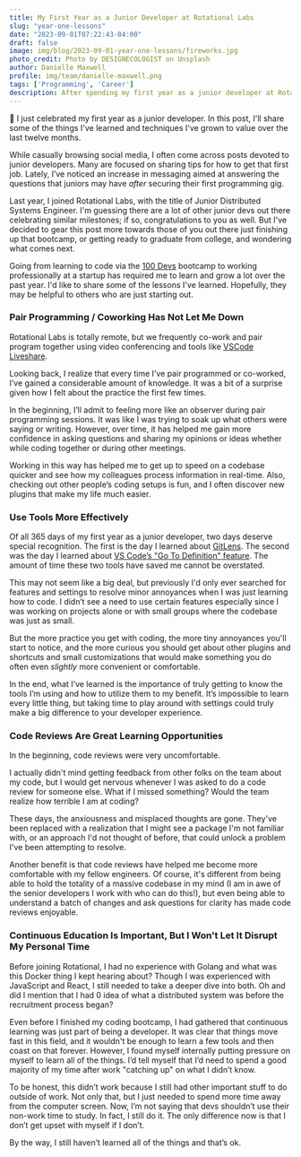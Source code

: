 ```yaml
---
title: My First Year as a Junior Developer at Rotational Labs
slug: "year-one-lessons"
date: "2023-09-01T07:22:43-04:00"
draft: false
image: img/blog/2023-09-01-year-one-lessons/fireworks.jpg
photo_credit: Photo by DESIGNECOLOGIST on Unsplash
author: Danielle Maxwell
profile: img/team/danielle-maxwell.png
tags: ['Programming', 'Career']
description: After spending my first year as a junior developer at Rotational Labs, it's time to reflect on some lessons learned along the way.
---
```


🎉 I just celebrated my first year as a junior developer. In this post, I'll share some of the things I've learned and techniques I've grown to value over the last twelve months.

<!--more-->

While casually browsing social media, I often come across posts devoted to junior developers. Many are focused on sharing tips for how to get that first job. Lately, I’ve noticed an increase in messaging aimed at answering the questions that juniors may have *after* securing their first programming gig.

Last year, I joined Rotational Labs, with the title of Junior Distributed Systems Engineer. I'm guessing there are a lot of other junior devs out there celebrating similar milestones; if so, congratulations to you as well. But I've decided to gear this post more towards those of you out there just finishing up that bootcamp, or getting ready to graduate from college, and wondering what comes next.

Going from learning to code via the [100 Devs](https://www.linkedin.com/company/100devs/) bootcamp to working professionally at a startup has required me to learn and grow a lot over the past year. I'd like to share some of the lessons I've learned. Hopefully, they may be helpful to others who are just starting out.

### Pair Programming / Coworking Has Not Let Me Down

Rotational Labs is totally remote, but we frequently co-work and pair program together using video conferencing and tools like [VSCode Liveshare](https://code.visualstudio.com/learn/collaboration/live-share).

Looking back, I realize that every time I’ve pair programmed or co-worked, I’ve gained a considerable amount of knowledge. It was a bit of a surprise given how I felt about the practice the first few times.

In the beginning, I’ll admit to feeling more like an observer during pair programming sessions. It was like I was trying to soak up what others were saying or writing. However, over time, it has helped me gain more confidence in asking questions and sharing my opinions or ideas whether while coding together or during other meetings.

Working in this way has helped me to get up to speed on a codebase quicker and see how my colleagues process information in real-time. Also, checking out other people’s coding setups is fun, and I often discover new plugins that make my life much easier.

### Use Tools More Effectively

Of all 365 days of my first year as a junior developer, two days deserve special recognition. The first is the day I learned about [GitLens](https://marketplace.visualstudio.com/items?itemName=eamodio.gitlens). The second was the day I learned about [VS Code’s "Go To Definition" feature](https://code.visualstudio.com/docs/editor/editingevolved#_go-to-definition). The amount of time these two tools have saved me cannot be overstated.

This may not seem like a big deal, but previously I'd only ever searched for features and settings to resolve minor annoyances when I was just learning how to code. I didn’t see a need to use certain features especially since I was working on projects alone or with small groups where the codebase was just as small.

But the more practice you get with coding, the more tiny annoyances you'll start to notice, and the more curious you should get about other plugins and shortcuts and small customizations that would make something you do often even *slightly* more convenient or comfortable.

In the end, what I’ve learned is the importance of truly getting to know the tools I’m using and how to utilize them to my benefit. It’s impossible to learn every little thing, but taking time to play around with settings could truly make a big difference to your developer experience.

### Code Reviews Are Great Learning Opportunities

In the beginning, code reviews were very uncomfortable.

I actually didn't mind getting feedback from other folks on the team about my code, but I would get nervous whenever I was asked to do a code review for someone else. What if I missed something? Would the team realize how terrible I am at coding?

These days, the anxiousness and misplaced thoughts are gone. They've been replaced with a realization that I might see a package I'm not familiar with, or an approach I'd not thought of before, that could unlock a problem I've been attempting to resolve.

Another benefit is that code reviews have helped me become more comfortable with my fellow engineers. Of course, it's different from being able to hold the totality of a massive codebase in my mind (I am in awe of the senior developers I work with who can do this!), but even being able to understand a batch of changes and ask questions for clarity has made code reviews enjoyable.

### Continuous Education Is Important, But I Won't Let It Disrupt My Personal Time

Before joining Rotational, I had no experience with Golang and what was this Docker thing I kept hearing about? Though I was experienced with JavaScript and React, I still needed to take a deeper dive into both. Oh and did I mention that I had 0 idea of what a distributed system was before the recruitment process began?

Even before I finished my coding bootcamp, I had gathered that continuous learning was just part of being a developer. It was clear that things move fast in this field, and it wouldn't be enough to learn a few tools and then coast on that forever. However, I found myself internally putting pressure on myself to learn all of the things. I’d tell myself that I’d need to spend a good majority of my time after work "catching up" on what I didn’t know.

To be honest, this didn’t work because I still had other important stuff to do outside of work. Not only that, but I just needed to spend more time away from the computer screen. Now, I’m not saying that devs shouldn’t use their non-work time to study. In fact, I still do it. The only difference now is that I don’t get upset with myself if I don’t.

By the way, I still haven’t learned all of the things and that’s ok.


